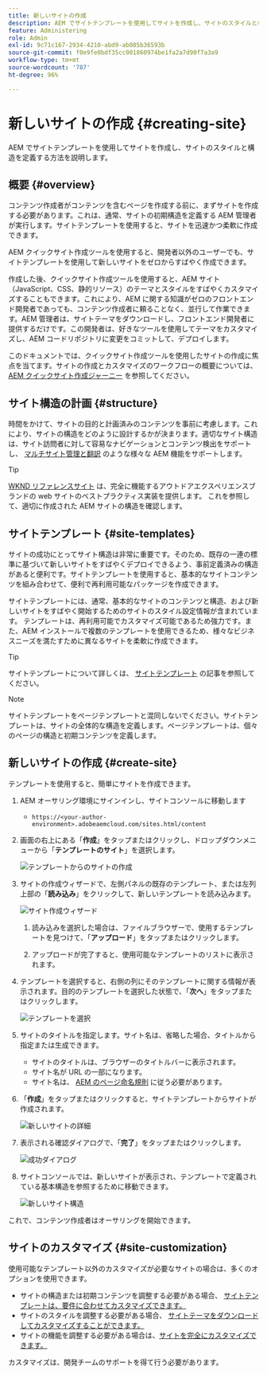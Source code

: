 ```yaml
---
title: 新しいサイトの作成
description: AEM でサイトテンプレートを使用してサイトを作成し、サイトのスタイルと構造を定義する方法を学習します。
feature: Administering
role: Admin
exl-id: 9c71c167-2934-4210-abd9-ab085b36593b
source-git-commit: f0e9fe0bdf35cc001860974be1fa2a7d90f7a3a9
workflow-type: tm+mt
source-wordcount: '787'
ht-degree: 96%

---
```


# 新しいサイトの作成 {#creating-site}

AEM でサイトテンプレートを使用してサイトを作成し、サイトのスタイルと構造を定義する方法を説明します。

## 概要 {#overview}

コンテンツ作成者がコンテンツを含むページを作成する前に、まずサイトを作成する必要があります。これは、通常、サイトの初期構造を定義する AEM 管理者が実行します。サイトテンプレートを使用すると、サイトを迅速かつ柔軟に作成できます。

AEM クイックサイト作成ツールを使用すると、開発者以外のユーザーでも、サイトテンプレートを使用して新しいサイトをゼロからすばやく作成できます。

作成した後、クイックサイト作成ツールを使用すると、AEM サイト（JavaScript、CSS、静的リソース）のテーマとスタイルをすばやくカスタマイズすることもできます。これにより、AEM に関する知識がゼロのフロントエンド開発者であっても、コンテンツ作成者に頼ることなく、並行して作業できます。AEM 管理者は、サイトテーマをダウンロードし、フロントエンド開発者に提供するだけです。この開発者は、好きなツールを使用してテーマをカスタマイズし、AEM コードリポジトリに変更をコミットして、デプロイします。

このドキュメントでは、クイックサイト作成ツールを使用したサイトの作成に焦点を当てます。サイトの作成とカスタマイズのワークフローの概要については、 [AEM クイックサイト作成ジャーニー](/help/journey-sites/quick-site/overview.md) を参照してください。

## サイト構造の計画 {#structure}

時間をかけて、サイトの目的と計画済みのコンテンツを事前に考慮します。これにより、サイトの構造をどのように設計するかが決まります。適切なサイト構造は、サイト訪問者に対して容易なナビゲーションとコンテンツ検出をサポートし、 [マルチサイト管理と翻訳](/help/sites-cloud/administering/msm-and-translation.md) のような様々な AEM 機能をサポートします。

>[!TIP]
>
>[WKND リファレンスサイト](https://wknd.site) は、完全に機能するアウトドアエクスペリエンスブランドの web サイトのベストプラクティス実装を提供します。 これを参照して、適切に作成された AEM サイトの構造を確認します。

## サイトテンプレート {#site-templates}

サイトの成功にとってサイト構造は非常に重要です。そのため、既存の一連の標準に基づいて新しいサイトをすばやくデプロイできるよう、事前定義済みの構造があると便利です。サイトテンプレートを使用すると、基本的なサイトコンテンツを組み合わせて、便利で再利用可能なパッケージを作成できます。

サイトテンプレートには、通常、基本的なサイトのコンテンツと構造、および新しいサイトをすばやく開始するためのサイトのスタイル設定情報が含まれています。 テンプレートは、再利用可能でカスタマイズ可能であるため強力です。また、AEM インストールで複数のテンプレートを使用できるため、様々なビジネスニーズを満たすために異なるサイトを柔軟に作成できます。

>[!TIP]
>
>サイトテンプレートについて詳しくは、 [サイトテンプレート](site-templates.md) の記事を参照してください。

>[!NOTE]
>
>サイトテンプレートをページテンプレートと混同しないでください。サイトテンプレートは、サイトの全体的な構造を定義します。ページテンプレートは、個々のページの構造と初期コンテンツを定義します。

## 新しいサイトの作成 {#create-site}

テンプレートを使用すると、簡単にサイトを作成できます。

1. AEM オーサリング環境にサインインし、サイトコンソールに移動します

   * `https://<your-author-environment>.adobeaemcloud.com/sites.html/content`

1. 画面の右上にある「**作成**」をタップまたはクリックし、ドロップダウンメニューから「**テンプレートのサイト**」を選択します。

   ![テンプレートからのサイトの作成](../assets/create-site-from-template.png)

1. サイトの作成ウィザードで、左側パネルの既存のテンプレート、または左列上部の「**読み込み**」をクリックして、新しいテンプレートを読み込みます。

   ![サイト作成ウィザード](../assets/site-creation-wizard.png)

   1. 読み込みを選択した場合は、ファイルブラウザーで、使用するテンプレートを見つけて、「**アップロード**」をタップまたはクリックします。

   1. アップロードが完了すると、使用可能なテンプレートのリストに表示されます。

1. テンプレートを選択すると、右側の列にそのテンプレートに関する情報が表示されます。目的のテンプレートを選択した状態で、「**次へ**」をタップまたはクリックします。

   ![テンプレートを選択](../assets/select-site-template.png)

1. サイトのタイトルを指定します。サイト名は、省略した場合、タイトルから指定または生成できます。

   * サイトのタイトルは、ブラウザーのタイトルバーに表示されます。
   * サイト名が URL の一部になります。
   * サイト名は、 [AEM のページ命名規則](/help/sites-cloud/authoring/fundamentals/organizing-pages.md#page-name-restrictions-and-best-practices) に従う必要があります。

1. 「**作成**」をタップまたはクリックすると、サイトテンプレートからサイトが作成されます。

   ![新しいサイトの詳細](../assets/create-site-details.png)

1. 表示される確認ダイアログで、「**完了**」をタップまたはクリックします。

   ![成功ダイアログ](../assets/success.png)

1. サイトコンソールでは、新しいサイトが表示され、テンプレートで定義されている基本構造を参照するために移動できます。

   ![新しいサイト構造](../assets/new-site.png)

これで、コンテンツ作成者はオーサリングを開始できます。

## サイトのカスタマイズ {#site-customization}

使用可能なテンプレート以外のカスタマイズが必要なサイトの場合は、多くのオプションを使用できます。

* サイトの構造または初期コンテンツを調整する必要がある場合、 [サイトテンプレートは、要件に合わせてカスタマイズできます。](site-templates.md)
* サイトのスタイルを調整する必要がある場合、 [サイトテーマをダウンロードしてカスタマイズすることができます。](/help/journey-sites/quick-site/overview.md)
* サイトの機能を調整する必要がある場合は、[サイトを完全にカスタマイズできます。](/help/implementing/developing/introduction/develop-wknd-tutorial.md)

カスタマイズは、開発チームのサポートを得て行う必要があります。
